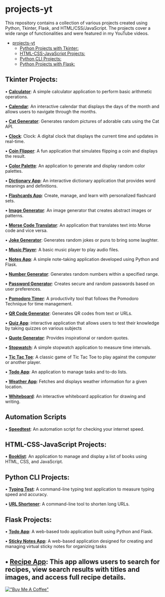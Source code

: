 # projects-yt
This repository contains a collection of various projects created using Python, Tkinter, Flask, and HTML/CSS/JavaScript. The projects cover a wide range of functionalities and were featured in my YouTube videos.

- [projects-yt](#projects-yt)
  - [Python Projects with Tkinter:](#tkinter-projects)
  - [HTML-CSS-JavaScript Projects:](#html-css-javascript-projects)
  - [Python CLI Projects:](#python-cli-projects)
  - [Python Projects with Flask:](#flask-projects)

## Tkinter Projects:
• [**Calculator**](https://github.com/achudnova/projects-yt/tree/main/Calculator): A simple calculator application to perform basic arithmetic operations.

• [**Calendar**](https://github.com/achudnova/projects-yt/tree/main/Calendar): An interactive calendar that displays the days of the month and allows users to navigate through the months.

• [**Cat Generator**](https://github.com/achudnova/projects-yt/tree/main/CatGenerator): Generates random pictures of adorable cats using the Cat API.

• [**Clock**](https://github.com/achudnova/projects-yt/tree/main/Clock): Clock: A digital clock that displays the current time and updates in real-time.

• [**Coin Flipper**](https://github.com/achudnova/projects-yt/tree/main/CoinFlipper): A fun application that simulates flipping a coin and displays the result.

• [**Color Palette**](https://github.com/achudnova/projects-yt/tree/main/ColorPalette): An application to generate and display random color palettes.

• [**Dictionary App**](https://github.com/achudnova/projects-yt/tree/main/DictionaryApp): An interactive dictionary application that provides word meanings and definitions.

• [**Flashcards App**](https://github.com/achudnova/projects-yt/tree/main/FlashcardApp): Create, manage, and learn with personalized flashcard sets.

• [**Image Generator**](https://github.com/achudnova/projects-yt/tree/main/ImageGenerator): An image generator that creates abstract images or patterns.

• [**Morse Code Translator**](https://github.com/achudnova/projects-yt/tree/main/Morse%20Code%20Translator): An application that translates text into Morse code and vice versa.

• [**Joke Generator**](https://github.com/achudnova/projects-yt/tree/main/JokeGenerator): Generates random jokes or puns to bring some laughter.

• [**Music Player**](https://github.com/achudnova/projects-yt/tree/main/MusicPlayer): A basic music player to play audio files.

• [**Notes App**](https://github.com/achudnova/projects-yt/tree/main/NotesApp): A simple note-taking application developed using Python and Flask.

• [**Number Generator**](https://github.com/achudnova/projects-yt/tree/main/NumberGenerator): Generates random numbers within a specified range.

• [**Password Generator**](https://github.com/achudnova/projects-yt/tree/main/PasswordGenerator): Creates secure and random passwords based on user preferences.

• [**Pomodoro Timer**](https://github.com/achudnova/projects-yt/tree/main/Pomodoro): A productivity tool that follows the Pomodoro Technique for time management.

• [**QR Code Generator**](https://github.com/achudnova/projects-yt/tree/main/QRCode): Generates QR codes from text or URLs.

• [**Quiz App**](https://github.com/achudnova/projects-yt/tree/main/QuizApp): interactive application that allows users to test their knowledge by taking quizzes on various subjects

• [**Quote Generator**](https://github.com/achudnova/projects-yt/tree/main/QuoteGenerator): Provides inspirational or random quotes.

• [**Stopwatch**](https://github.com/achudnova/projects-yt/tree/main/Stopwatch): A simple stopwatch application to measure time intervals.

• [**Tic Tac Toe**](https://github.com/achudnova/projects-yt/tree/main/TicTacToe): A classic game of Tic Tac Toe to play against the computer or another player.

• [**Todo App**](https://github.com/achudnova/projects-yt/tree/main/TodoApp): An application to manage tasks and to-do lists.

• [**Weather App**](https://github.com/achudnova/projects-yt/tree/main/WeatherApp): Fetches and displays weather information for a given location.

• [**Whiteboard**](https://github.com/achudnova/projects-yt/tree/main/Whiteboard): An interactive whiteboard application for drawing and writing.

## Automation Scripts

• [**Speedtest**](https://github.com/achudnova/projects-yt/blob/main/speedtest): An automation script for checking your internet speed.


## HTML-CSS-JavaScript Projects:
• [**Booklist**](https://github.com/achudnova/projects-yt/tree/main/Booklist): An application to manage and display a list of books using HTML, CSS, and JavaScript.

## Python CLI Projects:
• [**Typing Test**](https://github.com/achudnova/projects-yt/tree/main/TypingTest): A command-line typing test application to measure typing speed and accuracy.

• [**URL Shortener**](https://github.com/achudnova/projects-yt/tree/main/URLShortener): A command-line tool to shorten long URLs.

## Flask Projects:
• [**Todo App**](https://github.com/achudnova/projects-yt/tree/main/FlaskProjects/TodoApp): A web-based todo application built using Python and Flask.

• [**Sticky Notes App**](https://github.com/achudnova/projects-yt/tree/main/FlaskProjects/StickyNotes): A web-based application designed for creating and managing virtual sticky notes for organizing tasks

• [**Recipe App**](https://github.com/achudnova/projects-yt/tree/main/FlaskProjects/RecipeApp): This app allows users to search for recipes, view search results with titles and images, and access full recipe details.
---
[!["Buy Me A Coffee"](https://www.buymeacoffee.com/assets/img/custom_images/orange_img.png)](https://www.buymeacoffee.com/achudnova)
